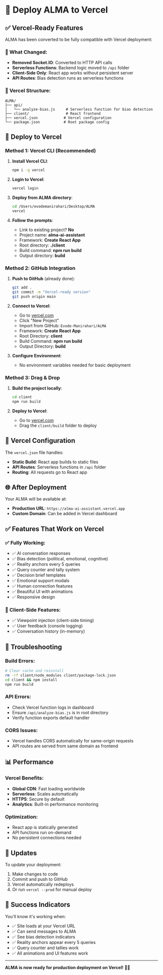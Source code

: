 # 🚀 Deploy ALMA to Vercel

## ✅ Vercel-Ready Features

ALMA has been converted to be fully compatible with Vercel deployment:

### 🔧 What Changed:
- **Removed Socket.IO**: Converted to HTTP API calls
- **Serverless Functions**: Backend logic moved to `/api` folder
- **Client-Side Only**: React app works without persistent server
- **API Routes**: Bias detection runs as serverless functions

### 📁 Vercel Structure:
```
ALMA/
├── api/
│   └── analyze-bias.js     # Serverless function for bias detection
├── client/                 # React frontend
├── vercel.json            # Vercel configuration
└── package.json           # Root package config
```

## 🚀 Deploy to Vercel

### Method 1: Vercel CLI (Recommended)

1. **Install Vercel CLI**:
   ```bash
   npm i -g vercel
   ```

2. **Login to Vercel**:
   ```bash
   vercel login
   ```

3. **Deploy from ALMA directory**:
   ```bash
   cd /Users/evodemanirahari/Desktop/ALMA
   vercel
   ```

4. **Follow the prompts**:
   - Link to existing project? **No**
   - Project name: **alma-ai-assistant**
   - Framework: **Create React App**
   - Root directory: **./client**
   - Build command: **npm run build**
   - Output directory: **build**

### Method 2: GitHub Integration

1. **Push to GitHub** (already done):
   ```bash
   git add .
   git commit -m "Vercel-ready version"
   git push origin main
   ```

2. **Connect to Vercel**:
   - Go to [vercel.com](https://vercel.com)
   - Click "New Project"
   - Import from GitHub: `Evode-Manirahari/ALMA`
   - Framework: **Create React App**
   - Root Directory: **client**
   - Build Command: **npm run build**
   - Output Directory: **build**

3. **Configure Environment**:
   - No environment variables needed for basic deployment

### Method 3: Drag & Drop

1. **Build the project locally**:
   ```bash
   cd client
   npm run build
   ```

2. **Deploy to Vercel**:
   - Go to [vercel.com](https://vercel.com)
   - Drag the `client/build` folder to deploy

## 🔧 Vercel Configuration

The `vercel.json` file handles:
- **Static Build**: React app builds to static files
- **API Routes**: Serverless functions in `/api` folder
- **Routing**: All requests go to React app

## 🌐 After Deployment

Your ALMA will be available at:
- **Production URL**: `https://alma-ai-assistant.vercel.app`
- **Custom Domain**: Can be added in Vercel dashboard

## ✅ Features That Work on Vercel

### ✅ Fully Working:
- ✅ AI conversation responses
- ✅ Bias detection (political, emotional, cognitive)
- ✅ Reality anchors every 5 queries
- ✅ Query counter and tally system
- ✅ Decision brief templates
- ✅ Emotional support modals
- ✅ Human connection features
- ✅ Beautiful UI with animations
- ✅ Responsive design

### 🔄 Client-Side Features:
- ✅ Viewpoint injection (client-side timing)
- ✅ User feedback (console logging)
- ✅ Conversation history (in-memory)

## 🐛 Troubleshooting

### Build Errors:
```bash
# Clear cache and reinstall
rm -rf client/node_modules client/package-lock.json
cd client && npm install
npm run build
```

### API Errors:
- Check Vercel function logs in dashboard
- Ensure `/api/analyze-bias.js` is in root directory
- Verify function exports default handler

### CORS Issues:
- Vercel handles CORS automatically for same-origin requests
- API routes are served from same domain as frontend

## 📊 Performance

### Vercel Benefits:
- **Global CDN**: Fast loading worldwide
- **Serverless**: Scales automatically
- **HTTPS**: Secure by default
- **Analytics**: Built-in performance monitoring

### Optimization:
- React app is statically generated
- API functions run on-demand
- No persistent connections needed

## 🔄 Updates

To update your deployment:
1. Make changes to code
2. Commit and push to GitHub
3. Vercel automatically redeploys
4. Or run `vercel --prod` for manual deploy

## 🎯 Success Indicators

You'll know it's working when:
- ✅ Site loads at your Vercel URL
- ✅ Can send messages to ALMA
- ✅ See bias detection indicators
- ✅ Reality anchors appear every 5 queries
- ✅ Query counter and tallies work
- ✅ All animations and UI features work

---

**ALMA is now ready for production deployment on Vercel!** 🚀✨
